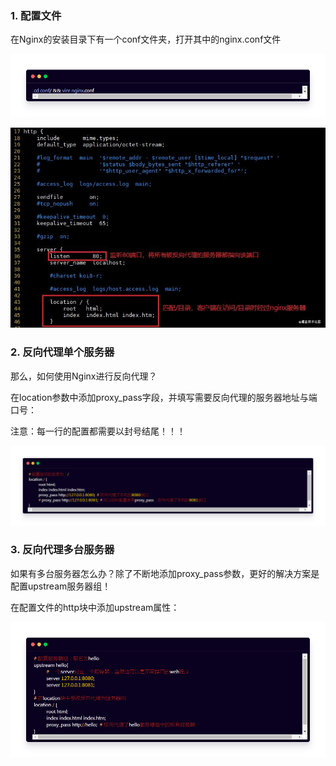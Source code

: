 ### 1. 配置文件

在Nginx的安装目录下有一个conf文件夹，打开其中的nginx.conf文件

![img](三、Nginx配置入门.assets/1690640599702-37b6eb67-614b-41a7-a079-feee42015339.jpeg)

![img](三、Nginx配置入门.assets/1690640628976-93abead2-0ef0-49e1-8452-8dbf192f34d7.jpeg)



### 2. 反向代理单个服务器

那么，如何使用Nginx进行反向代理？

在location参数中添加proxy_pass字段，并填写需要反向代理的服务器地址与端口号：

注意：每一行的配置都需要以封号结尾！！！

![img](三、Nginx配置入门.assets/1690640851643-49849986-2472-4ee7-9165-1ab7e782b87e.jpeg)



### 3. 反向代理多台服务器

如果有多台服务器怎么办？除了不断地添加proxy_pass参数，更好的解决方案是配置upstream服务器组！

在配置文件的http块中添加upstream属性：



![img](三、Nginx配置入门.assets/1690640971850-ed8616f5-0752-4a38-a047-ec6b4c05f7d4.jpeg)